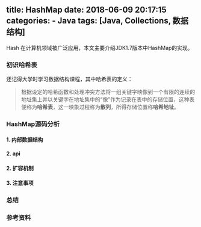 title: HashMap
date: 2018-06-09 20:17:15
categories: 
	- Java
tags: [Java, Collections, 数据结构]
---  
Hash 在计算机领域被广泛应用，本文主要介绍JDK1.7版本中HashMap的实现。
<!-- more -->
### 初识哈希表
还记得大学时学习数据结构课程，其中哈希表的定义：
> 根据设定的哈希函数和处理冲突方法将一组关键字映像到一个有限的连续的地址集上并以关键字在地址集中的“像”作为记录在表中的存储位置，这种表便称为**哈希表**，这一映象过程称为**散列**，所得存储位置称**哈希地址**。  

### HashMap源码分析
#### 1. 内部数据结构
#### 2. api
#### 2. 扩容机制
#### 3. 注意事项
### 总结

### 参考资料